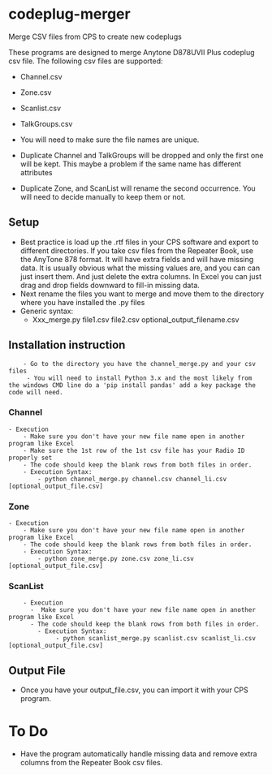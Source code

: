 # codeplug-merger
Merge CSV files from CPS to create new codeplugs

These programs are designed to merge Anytone D878UVII Plus codeplug csv file.  The following csv files are supported:
- Channel.csv
- Zone.csv
- Scanlist.csv
- TalkGroups.csv
  
- You will need to make sure the file names are unique.
- Duplicate Channel and TalkGroups will be dropped and only the first one will be kept.  This maybe a problem if the same name has different attributes
- Duplicate Zone, and ScanList will rename the second occurrence.    You will need to decide manually to keep them or not.
        
## Setup
- Best practice is load up the .rtf files in your CPS software and export to different directories.  If you take csv files from the Repeater Book, use the AnyTone 878 format.  It will have extra fields and will have missing data.  It is usually obvious what the missing values are, and you can can just insert them.  And just delete the extra columns.  In Excel you can just drag and drop fields downward to fill-in missing data.
-  Next rename the files you want to merge and move them to the directory where you have installed the .py files
- Generic syntax:
    - Xxx_merge.py file1.csv file2.csv optional_output_filename.csv
    
## Installation instruction
        - Go to the directory you have the channel_merge.py and your csv files
         - You will need to install Python 3.x and the most likely from the windows CMD line do a 'pip install pandas' add a key package the code will need.

### Channel
    - Execution
        - Make sure you don't have your new file name open in another program like Excel
        - Make sure the 1st row of the 1st csv file has your Radio ID properly set
        - The code should keep the blank rows from both files in order.
        - Execution Syntax:
            - python channel_merge.py channel.csv channel_li.csv [optional_output_file.csv]
            
### Zone
    - Execution
        - Make sure you don't have your new file name open in another program like Excel
        - The code should keep the blank rows from both files in order.
        - Execution Syntax:
            - python zone_merge.py zone.csv zone_li.csv [optional_output_file.csv]
  
### ScanList
        - Execution
          -  Make sure you don't have your new file name open in another program like Excel
          - The code should keep the blank rows from both files in order.
            - Execution Syntax:
                 - python scanlist_merge.py scanlist.csv scanlist_li.csv [optional_output_file.csv]

## Output File
- Once you have your output_file.csv, you can import it with your CPS program.

# To Do
- Have the program automatically handle missing data and remove extra columns from the Repeater Book csv files.

